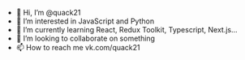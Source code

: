 - 👋 Hi, I’m @quack21
- 👀 I’m interested in JavaScript and Python
- 🌱 I’m currently learning React, Redux Toolkit, Typescript, Next.js...
- 💞️ I’m looking to collaborate on something
- 📫 How to reach me vk.com/quack21

<!---
quack21/quack21 is a ✨ special ✨ repository because its `README.md` (this file) appears on your GitHub profile.
You can click the Preview link to take a look at your changes.
--->

